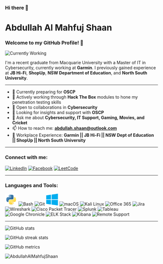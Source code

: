 ### Hi there 👋

# Abdullah Al Mahfuj Shaan

### Welcome to my GitHub Profile! 👋

![Currently Working](https://media.giphy.com/media/5XQf51Rua3j4Q/giphy.gif)

I'm a recent graduate from Macquarie University with a Master of IT in Cybersecurity, currently working at **Garmin**. I previously gained experience at **JB Hi-Fi**, **ShopUp**, **NSW Department of Education**, and **North South University**.

---

- 🔭 Currently preparing for **OSCP**
- 🌱 Actively working through **Hack The Box** modules to hone my penetration testing skills
- 👯 Open to collaborations in **Cybersecurity**
- 🤝 Looking for insights and support with **OSCP**
- 💬 Ask me about **Cybersecurity, IT Support, Gaming, Movies, and Cricket**
- 📫 How to reach me: **abdullah.shaan@outlook.com**
- 📄 Workplace Experience: **Garmin || JB Hi-Fi || NSW Dept of Education || ShopUp || North South University**

---

### Connect with me:

<a href="https://www.linkedin.com/in/abdullahalmahfujshaan/" target="blank"><img align="center" src="https://raw.githubusercontent.com/rahuldkjain/github-profile-readme-generator/master/src/images/icons/Social/linked-in-alt.svg" alt="LinkedIn" height="30" width="30" /></a>
<a href="https://www.facebook.com/abdullahalmahfujshaan" target="blank"><img align="center" src="https://raw.githubusercontent.com/rahuldkjain/github-profile-readme-generator/master/src/images/icons/Social/facebook.svg" alt="Facebook" height="30" width="30" /></a>
<a href="https://leetcode.com/u/s1ngular1ty98/" target="blank"><img align="center" src="https://raw.githubusercontent.com/rahuldkjain/github-profile-readme-generator/master/src/images/icons/Social/leet-code.svg" alt="LeetCode" height="30" width="30" /></a>

---

### Languages and Tools:

<img src="https://raw.githubusercontent.com/devicons/devicon/master/icons/python/python-original.svg" alt="Python" width="40" height="40"/> <img src="https://www.vectorlogo.zone/logos/gnu_bash/gnu_bash-icon.svg" alt="Bash" width="40" height="40"/> <img src="https://www.vectorlogo.zone/logos/git-scm/git-scm-icon.svg" alt="Git" width="40" height="40"/> <img src="https://raw.githubusercontent.com/devicons/devicon/master/icons/windows8/windows8-original.svg" alt="Windows" width="40" height="40"/> <img src="https://www.vectorlogo.zone/logos/apple/apple-icon.svg" alt="macOS" width="40" height="40"/> <img src="https://www.vectorlogo.zone/logos/linux/linux-icon.svg" alt="Kali Linux" width="40" height="40"/> <img src="https://upload.wikimedia.org/wikipedia/commons/thumb/4/4e/Microsoft_Office_logo_%282019%E2%80%93present%29.svg/1200px-Microsoft_Office_logo_%282019%E2%80%93present%29.svg.png" alt="Office 365" width="40" height="40"/> <img src="https://www.vectorlogo.zone/logos/atlassian_jira/atlassian_jira-icon.svg" alt="Jira" width="40" height="40"/> <img src="https://upload.wikimedia.org/wikipedia/commons/d/db/Wireshark_icon.svg" alt="Wireshark" width="40" height="40"/> <img src="https://upload.wikimedia.org/wikipedia/commons/6/64/Cisco_logo.svg" alt="Cisco Packet Tracer" width="40" height="40"/> <img src="https://www.vectorlogo.zone/logos/splunk/splunk-icon.svg" alt="Splunk" width="40" height="40"/> <img src="https://www.vectorlogo.zone/logos/tableau/tableau-icon.svg" alt="Tableau" width="40" height="40"/> <img src="https://www.vectorlogo.zone/logos/google/google-icon.svg" alt="Google Chronicle" width="40" height="40"/> <img src="https://upload.wikimedia.org/wikipedia/commons/e/e9/Elasticsearch_logo.svg" alt="ELK Stack" width="40" height="40"/> <img src="https://www.vectorlogo.zone/logos/elasticco_kibana/elasticco_kibana-icon.svg" alt="Kibana" width="40" height="40"/> <img src="https://www.vectorlogo.zone/logos/teamviewer/teamviewer-icon.svg" alt="Remote Support" width="40" height="40"/>

---

![GitHub stats](https://github-readme-stats.vercel.app/api?username=AbdullahAlMahfujShaan&show_icons=true&locale=en)

![GitHub streak stats](https://github-readme-streak-stats.herokuapp.com/?user=AbdullahAlMahfujShaan)

![GitHub metrics](https://metrics.lecoq.io/AbdullahAlMahfujShaan)

<p align="left"><img src="https://komarev.com/ghpvc/?username=AbdullahAlMahfujShaan&label=Profile%20views&color=5cbb16&style=flat" alt="AbdullahAlMahfujShaan" /></p>
